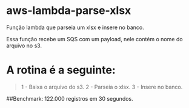 # aws-lambda-parse-xlsx
Função lambda que parseia um xlsx e insere no banco.


Essa função recebe um SQS com um payload, nele contém o nome do arquivo no s3.

# A rotina é a seguinte:

> 1 - Baixa o arquivo do s3.
>  2 - Parseia o xlsx.
>  3 - Insere no banco.

##Benchmark: 122.000 registros em 30 segundos.
